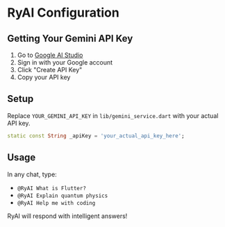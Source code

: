 # RyAI Configuration

## Getting Your Gemini API Key

1. Go to [Google AI Studio](https://makersuite.google.com/app/apikey)
2. Sign in with your Google account
3. Click "Create API Key"
4. Copy your API key

## Setup

Replace `YOUR_GEMINI_API_KEY` in `lib/gemini_service.dart` with your actual API key.

```dart
static const String _apiKey = 'your_actual_api_key_here';
```

## Usage

In any chat, type:
- `@RyAI What is Flutter?`
- `@RyAI Explain quantum physics`
- `@RyAI Help me with coding`

RyAI will respond with intelligent answers!
